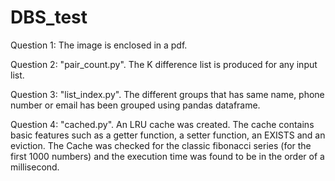 # DBS_test
Question 1: The image is enclosed in a pdf.

Question 2: "pair_count.py". The K difference list is produced for any input list.

Question 3: "list_index.py". The different groups that has same name, phone number or email has been grouped using pandas dataframe.

Question 4: "cached.py". An LRU cache was created. The cache contains basic features such as a getter function, a setter function, an EXISTS and an eviction. The Cache was checked for the classic fibonacci series (for the first 1000 numbers) and the execution time was found to be in the order of a millisecond. 
